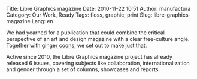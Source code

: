 Title: Libre Graphics magazine
Date: 2010-11-22 10:51
Author: manufactura
Category: Our Work, Ready
Tags: floss, graphic, print
Slug: libre-graphics-magazine
Lang: en

We had yearned for a publication that could combine the
critical perspective of an art and design magazine with a clear
free-culture angle. Together with [ginger coons](http://adaptstudio.ca),
we set out to make just that.

Active since 2010, the Libre Graphics magazine project has already
released 6 issues, covering subjects like collaboration,
internationalization and gender through a set of columns, showcases and
reports.
